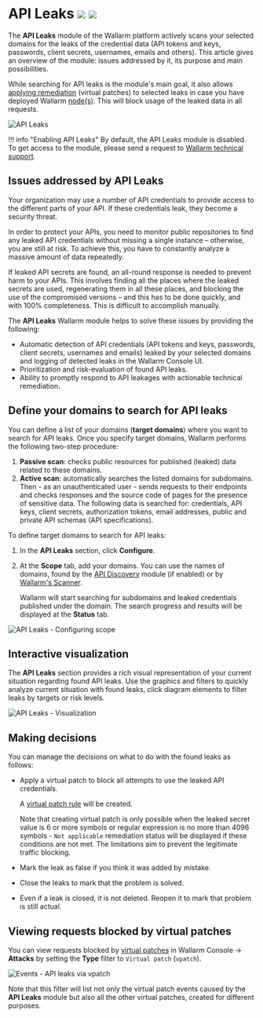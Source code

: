 # API Leaks <a href="../../about-wallarm/subscription-plans/#waap-and-advanced-api-security"><img src="../../images/api-security-tag.svg" style="border: none;"></a> <a href="../../about-wallarm/subscription-plans/#api-attack-surface"><img src="../../images/api-attack-surface-tag.svg" style="border: none;"></a>

The **API Leaks** module of the Wallarm platform actively scans your selected domains for the leaks of the credential data (API tokens and keys, passwords, client secrets, usernames, emails and others). This article gives an overview of the module: issues addressed by it, its purpose and main possibilities.

While searching for API leaks is the module's main goal, it also allows [applying remediation](#making-decisions) (virtual patches) to selected leaks in case you have deployed Wallarm [node(s)](../user-guides/nodes/nodes.md). This will block usage of the leaked data in all requests.

![API Leaks](../images/about-wallarm-waf/api-leaks/api-leaks-add.png)

!!! info "Enabling API Leaks"
    By default, the API Leaks module is disabled. To get access to the module, please send a request to [Wallarm technical support](mailto:support@wallarm.com).

## Issues addressed by API Leaks

Your organization may use a number of API credentials to provide access to the different parts of your API. If these credentials leak, they become a security threat.

In order to protect your APIs, you need to monitor public repositories to find any leaked API credentials without missing a single instance – otherwise, you are still at risk. To achieve this, you have to constantly analyze a massive amount of data repeatedly.

If leaked API secrets are found, an all-round response is needed to prevent harm to your APIs. This involves finding all the places where the leaked secrets are used, regenerating them in all these places, and blocking the use of the compromised versions – and this has to be done quickly, and with 100% completeness. This is difficult to accomplish manually.

The **API Leaks** Wallarm module helps to solve these issues by providing the following:

* Automatic detection of API credentials (API tokens and keys, passwords, client secrets, usernames and emails) leaked by your selected domains and logging of detected leaks in the Wallarm Console UI.
* Prioritization and risk-evaluation of found API leaks.
* Ability to promptly respond to API leakages with actionable technical remediation.

## Define your domains to search for API leaks

You can define a list of your domains (**target domains**) where you want to search for API leaks. Once you specify target domains, Wallarm performs the following two-step procedure: 

1. **Passive scan**: checks public resources for published (leaked) data related to these domains.
1. **Active scan**: automatically searches the listed domains for subdomains. Then - as an unauthenticated user - sends requests to their endpoints and checks responses and the source code of pages for the presence of sensitive data. The following data is searched for: credentials, API keys, client secrets, authorization tokens, email addresses, public and private API schemas (API specifications).

To define target domains to search for API leaks:

1. In the **API Leaks** section, click **Configure**.
1. At the **Scope** tab, add your domains. You can use the names of domains, found by the [API Discovery](../api-discovery/overview.md) module (if enabled) or by [Wallarm's Scanner](../user-guides/scanner.md).

    Wallarm will start searching for subdomains and leaked credentials published under the domain. The search progress and results will be displayed at the **Status** tab.

![API Leaks - Configuring scope](../images/about-wallarm-waf/api-leaks/api-leaks-configure-scope.png)

## Interactive visualization

The **API Leaks** section provides a rich visual representation of your current situation regarding found API leaks. Use the graphics and filters to quickly analyze current situation with found leaks, click diagram elements to filter leaks by targets or risk levels.

![API Leaks - Visualization](../images/about-wallarm-waf/api-leaks/api-leaks-visual.png)

## Making decisions

You can manage the decisions on what to do  with the found leaks as follows:

* Apply a virtual patch to block all attempts to use the leaked API credentials.

    A [virtual patch rule](../user-guides/rules/vpatch-rule.md) will be created.
    
    Note that creating virtual patch is only possible when the leaked secret value is 6 or more symbols or regular expression is no more than 4096 symbols - `Not applicable` remediation status will be displayed if these conditions are not met. The limitations aim to prevent the legitimate traffic blocking.

* Mark the leak as false if you think it was added by mistake.
* Close the leaks to mark that the problem is solved.
* Even if a leak is closed, it is not deleted. Reopen it to mark that problem is still actual.

## Viewing requests blocked by virtual patches

You can view requests blocked by [virtual patches](../user-guides/rules/vpatch-rule.md) in Wallarm Console → **Attacks** by setting the **Type** filter to `Virtual patch` (`vpatch`).

![Events - API leaks via vpatch](../images/about-wallarm-waf/api-leaks/api-leaks-in-events.png)

Note that this filter will list not only the virtual patch events caused by the **API Leaks** module but also all the other virtual patches, created for different purposes.
